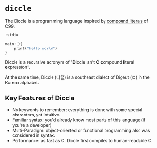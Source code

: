 # `diccle`

The Diccle is a programming language inspired by [compound literals](https://en.cppreference.com/w/c/language/compound_literal) of C99.

```rust
:stdio

main:(){
    print("hello world")
}
```

Diccle is a recursive acronym of "**D**iccle **i**sn't **C** **c**ompound **l**iteral **e**xpression". 

At the same time, Diccle (디끌) is a southeast dialect of Digeut (ㄷ) in the Korean alphabet.

## Key Features of Diccle

- No keywords to remember: everything is done with some special characters, yet intuitive.
- Familiar syntax: you'd already know most parts of this language (if you're a developer).
- Multi-Paradigm: object-oriented or functional programming also was considered in syntax.
- Performance: as fast as C. Diccle first compiles to human-readable C.

